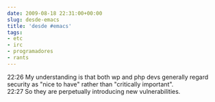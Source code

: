 ```yaml
---  
date: 2009-08-18 22:31:00+00:00  
slug: desde-emacs  
title: 'desde #emacs'  
tags:  
- etc  
- irc  
- programadores  
- rants  
---  
```

  
22:26  My understanding is that both wp and php devs generally regard security as "nice to have" rather than "critically important".  
22:27  So they are perpetually introducing new vulnerabilities.  
